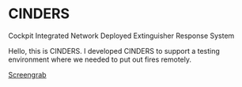 # CINDERS
 Cockpit Integrated Network Deployed Extinguisher Response System
 
 Hello, this is CINDERS. I developed CINDERS to support a testing environment where we needed to put out fires remotely.
 
 [Screengrab](/screengrab.png)
